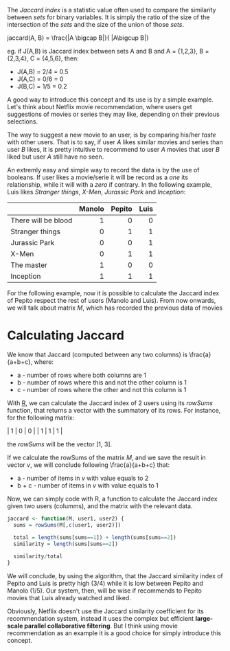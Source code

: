 The *Jaccard index* is a statistic value often used to compare the similarity between *sets* for binary variables. It is simply the ratio of the size of the intersection of the *sets* and the size of the union of those *sets*.

jaccard(A, B) = \frac{|A \bigcap B|}{ |A\bigcup B|}

eg. if J(A,B) is Jaccard index between sets A and B and A = {1,2,3}, B = {2,3,4}, C = {4,5,6}, then:

- J(A,B) = 2/4 = 0.5
- J(A,C) = 0/6 = 0
- J(B,C) = 1/5 = 0.2

A good way to introduce this concept and its use is by a simple example. Let's think about Netflix movie recommendation, where users get suggestions of movies or series they may like, depending on their previous selections.

The way to suggest a new movie to an user, is by comparing his/her *taste* with other users. That is to say, if user *A* likes similar movies and series than user *B* likes, it is pretty intuitive to recommend to user *A* movies that user *B* liked but user *A* still have no seen.

An extremly easy and simple way to record the data is by the use of booleans. If user likes a movie/serie it will be record as a *one* its relationship, while it will with a *zero* if contrary. In the following example, Luis likes *Stranger things*, *X-Men*, *Jurassic Park* and *Inception*:


|                     | Manolo | Pepito | Luis   |
| ------------------- |-------:| ------:|-------:|
| There will be blood | 1      | 0      | 0      |
| Stranger things     | 0      | 1      | 1      |
| Jurassic Park       | 0      | 0      | 1      |
| X-Men               | 0      | 1      | 1      |
| The master          | 1      | 0      | 0      |
| Inception           | 1      | 1      | 1      |


For the following example, now it is possible to calculate the Jaccard index of Pepito respect the rest of users (Manolo and Luis). From now onwards, we will talk about matrix *M*, which has recorded the previous data of movies

# Calculating Jaccard

We know that Jaccard (computed between any two columns) is \frac{a}{a+b+c}, where:

- a - number of rows where both columns are 1
- b - number of rows where this and not the other column is 1
- c - number of rows where the other and not this column is 1

With [R](https://www.r-project.org/), we can calculate the Jaccard index of 2 users using its *rowSums* function, that returns a vector with the summatory of its rows. For instance, for the following matrix:

| 1 | 0 | 0 |
| 1 | 1 | 1 |

the *rowSums* will be the vector [1, 3].

If we calculate the rowSums of the matrix *M*, and we save the result in vector *v*, we will conclude following \frac{a}{a+b+c} that:

- a - number of items in *v* with value equals to 2
- b + c - number of items in *v* with value equals to 1

Now, we can simply code with R, a function to calculate the Jaccard index given two users (columms), and the matrix with the relevant data.

```R
jaccard <- function(M, user1, user2) {
  sums = rowSums(M[,c(user1, user2)])

  total = length(sums[sums==1]) + length(sums[sums==2])
  similarity = length(sums[sums==2])
  
  similarity/total
}
```

We will conclude, by using the algorithm, that the Jaccard similarity index of Pepito and Luis is pretty high (3/4) while it is low between Pepito and Manolo (1/5). Our system, then, will be wise if recommends to Pepito movies that Luis already watched and liked.

Obviously, Netflix doesn't use the Jaccard similarity coefficient for its recommendation system, instead it uses the complex but efficient **large-scale parallel collaborative filtering**. But I think using movie recommendation as an example it is a good choice for simply introduce this concept.
